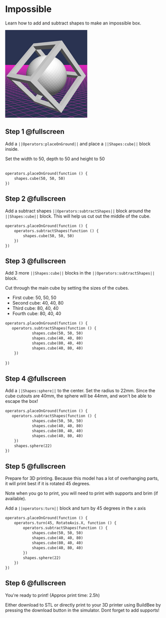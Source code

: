# Impossible

Learn how to add and subtract shapes to make an impossible box.

![Make an impossible box](/docs/static/examples/impossible-box/project-image.png)



## Step 1 @fullscreen

Add a ``||Operators:placeOnGround||``  and place a ``||Shapes:cube||`` block inside.

Set the width to 50, depth to 50 and height to 50

```blocks

operators.placeOnGround(function () {
    shapes.cube(50, 50, 50)
})

```

## Step 2 @fullscreen

Add a subtract shapes ``||Operators:subtractShapes||`` block around the ``||Shapes:cube||`` block.  This will help us cut out the middle of the cube.

```blocks
operators.placeOnGround(function () {
    operators.subtractShapes(function () {
        shapes.cube(50, 50, 50)
    })
})
```

## Step 3 @fullscreen
Add 3 more ``||Shapes:cube||`` blocks in the ``||Operators:subtractShapes||`` block. 

Cut through the main cube by setting the sizes of the cubes.

* First cube: 50, 50, 50
* Second cube: 40, 40, 80
* Third cube: 80, 40, 40
* Fourth cube: 80, 40, 40


```blocks
operators.placeOnGround(function () {
   operators.subtractShapes(function () {
            shapes.cube(50, 50, 50)
            shapes.cube(40, 40, 80)
            shapes.cube(80, 40, 40)
            shapes.cube(40, 80, 40)
    })

})
```

## Step 4 @fullscreen
Add a ``||Shapes:sphere||`` to the center.  Set the radius to 22mm.
Since the cube cutouts are 40mm, the sphere will be 44mm, and won't be able to escape the box!

```blocks
operators.placeOnGround(function () {
   operators.subtractShapes(function () {
            shapes.cube(50, 50, 50)
            shapes.cube(40, 40, 80)
            shapes.cube(80, 40, 40)
            shapes.cube(40, 80, 40)
    })
    shapes.sphere(22)
})
```

## Step 5 @fullscreen
Prepare for 3D printing.  Because this model has a lot of overhanging parts, it will print best if it is rotated 45 degrees. 

Note when you go to print, you will need to print with supports and brim (if available). 

Add a ``||operators:turn||`` block and turn by 45 degrees in the x axis

```blocks
operators.placeOnGround(function () {
    operators.turn(45, RotateAxis.X, function () {
        operators.subtractShapes(function () {
            shapes.cube(50, 50, 50)
            shapes.cube(40, 40, 80)
            shapes.cube(80, 40, 40)
            shapes.cube(40, 80, 40)
        })
        shapes.sphere(22)
    })
})
```
## Step 6 @fullscreen
You're ready to print!  (Approx print time: 2.5h)

Either download to STL or directly print to your 3D printer using BuildBee by pressing the download button in the simulator.  Dont forget to add supports!